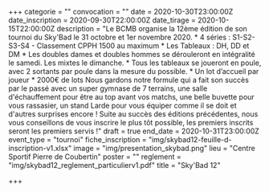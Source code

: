 +++
categorie = ""
convocation = ""
date = 2020-10-30T23:00:00Z
date_inscription = 2020-09-30T22:00:00Z
date_tirage = 2020-10-15T22:00:00Z
description = "Le BCMB organise la 12ème édition de son tournoi du Sky'Bad le 31 octobre et 1er novembre 2020.  * 4 séries : S1-S2-S3-S4 - Classement CPPH 1500 au maximum * Les Tableaux : DH, DD et DM * Les doubles dames et doubles hommes se dérouleront en intégralité le samedi. Les mixtes le dimanche. * Tous les tableaux se joueront en poule, avec 2 sortants par poule dans la mesure du possible. * Un lot d’accueil par joueur * 2000€ de lots  Nous gardons notre formule qui a fait son succès par le passé avec un super gymnase de 7 terrains, une salle d'échauffement pour être au top avant vos matchs, une belle buvette pour vous rassasier, un stand Larde pour vous équiper comme il se doit et d'autres surprises encore !  Suite au succès des éditions précédentes, nous vous conseillons de vous inscrire le plus tôt possible, les premiers inscrits seront les premiers servis !"
draft = true
end_date = 2020-10-31T23:00:00Z
event_type = "tournoi"
fiche_inscription = "img/skybad12-feuille-d-inscription-v1.xlsx"
image = "img/presentation_skybad.png"
lieu = "Centre Sportif Pierre de Coubertin"
poster = ""
reglement = "img/skybad12_reglement_particulierv1.pdf"
title = "Sky'Bad 12"

+++
